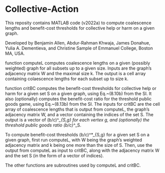 # Collective-Action
This reposity contains MATLAB code (v2022a) to compute coalescence lengths and benefit-cost thresholds for collective help or harm on a given graph.

Developed by Benjamin Allen, Abdur-Rahman Khwaja, James Donahue, Yulia A. Dementieva, and Christine Sample of Emmanuel College, Boston MA, USA.

function computeL computes coalescence lengths on a given (possibly weighted) graph for all subsets up to a given size.  Inputs are the graph’s adjacency matrix W and the maximal size k.  The output is a cell array containing colaescence lengths for each subset up to size k.  

function critBC computes the benefit-cost thresholds for collective help or harm for a given set S on a given graph, using Eq.~(8.10b) from the SI. It also (optionally) computes the benefit-cost ratio for the threshold public goods game, using Eq.~(8.13b) from the SI. The inputs for critBC are the cell array of coalescence lengths that is output from computeL, the graph’s adjacency matrix W, and a vector containing the indices of the set S.  The output is a vector of  (b/c)^*_{S,g} for each vertex g, and (optionally) the threshold public goods ratio (b/c)^*_S.

To compute benefit-cost thresholds (b/c)^*_{S,g} for a given set S on a given graph, first run computeL, with W being the graph’s weighted adjacency matrix and k being one more than the size of S.  Then, use the output from computeL as input to critBC, along with the adjacency matrix W and the set S (in the form of a vector of indices).

The other functions are subroutines used by computeL and critBC.
